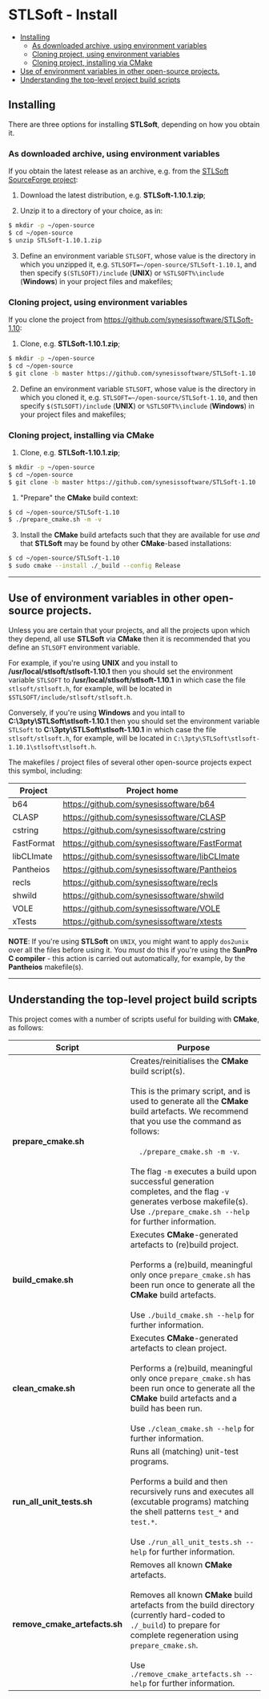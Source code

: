 # STLSoft - Install <!-- omit in toc -->

- [Installing](#installing)
  - [As downloaded archive, using environment variables](#as-downloaded-archive-using-environment-variables)
  - [Cloning project, using environment variables](#cloning-project-using-environment-variables)
  - [Cloning project, installing via CMake](#cloning-project-installing-via-cmake)
- [Use of environment variables in other open-source projects.](#use-of-environment-variables-in-other-open-source-projects)
- [Understanding the top-level project build scripts](#understanding-the-top-level-project-build-scripts)


## Installing

There are three options for installing **STLSoft**, depending on how you obtain it.


### As downloaded archive, using environment variables

If you obtain the latest release as an archive, e.g. from the [STLSoft SourceForge project](https://sourceforge.net/projects/stlsoft/):

1. Download the latest distribution, e.g. **STLSoft-1.10.1.zip**;

2. Unzip it to a directory of your choice, as in:

```bash
$ mkdir -p ~/open-source
$ cd ~/open-source
$ unzip STLSoft-1.10.1.zip
```

3. Define an environment variable `STLSOFT`, whose value is the directory in which you unzipped it, e.g. `STLSOFT=~/open-source/STLSoft-1.10.1`, and then specify `$(STLSOFT)/include` (**UNIX**) or `%STLSOFT%\include` (**Windows**) in your project files and makefiles;


### Cloning project, using environment variables

If you clone the project from https://github.com/synesissoftware/STLSoft-1.10:

1. Clone, e.g. **STLSoft-1.10.1.zip**;

```bash
$ mkdir -p ~/open-source
$ cd ~/open-source
$ git clone -b master https://github.com/synesissoftware/STLSoft-1.10
```

2. Define an environment variable `STLSOFT`, whose value is the directory in which you cloned it, e.g. `STLSOFT=~/open-source/STLSoft-1.10`, and then specify `$(STLSOFT)/include` (**UNIX**) or `%STLSOFT%\include` (**Windows**) in your project files and makefiles;


### Cloning project, installing via CMake

1. Clone, e.g. **STLSoft-1.10.1.zip**;

```bash
$ mkdir -p ~/open-source
$ cd ~/open-source
$ git clone -b master https://github.com/synesissoftware/STLSoft-1.10
```

1. "Prepare" the **CMake** build context:

```bash
$ cd ~/open-source/STLSoft-1.10
$ ./prepare_cmake.sh -m -v
```

3. Install the **CMake** build artefacts such that they are available for use _and_ that **STLSoft** may be found by other **CMake**-based installations:

```bash
$ cd ~/open-source/STLSoft-1.10
$ sudo cmake --install ./_build --config Release
```

----

## Use of environment variables in other open-source projects.

Unless you are certain that your projects, and all the projects upon which they depend, all use **STLSoft** via **CMake** then it is recommended that you define an `STLSOFT` environment variable.

For example, if you're using **UNIX** and you install to
**/usr/local/stlsoft/stlsoft-1.10.1**
then you should set the environment variable `STLSOFT` to
**/usr/local/stlsoft/stlsoft-1.10.1**
in which case the file `stlsoft/stlsoft.h`, for example, will be located in `$STLSOFT/include/stlsoft/stlsoft.h`.

Conversely, if you're using **Windows** and you intall to
**C:\3pty\STLSoft\stlsoft-1.10.1**
then you should set the environment variable `STLSoft` to
**C:\3pty\STLSoft\stlsoft-1.10.1**
in which case the file `stlsoft/stlsoft.h`, for example, will be located in `C:\3pty\STLSoft\stlsoft-1.10.1\stlsoft\stlsoft.h`.

The makefiles / project files of several other open-source projects expect this symbol, including:

| Project     | Project home                                  |
| ----------- | --------------------------------------------  |
| b64         | https://github.com/synesissoftware/b64        |
| CLASP       | https://github.com/synesissoftware/CLASP      |
| cstring     | https://github.com/synesissoftware/cstring    |
| FastFormat  | https://github.com/synesissoftware/FastFormat |
| libCLImate  | https://github.com/synesissoftware/libCLImate |
| Pantheios   | https://github.com/synesissoftware/Pantheios  |
| recls       | https://github.com/synesissoftware/recls      |
| shwild      | https://github.com/synesissoftware/shwild     |
| VOLE        | https://github.com/synesissoftware/VOLE       |
| xTests      | https://github.com/synesissoftware/xtests     |

**NOTE**: If you're using **STLSoft** on `UNIX`, you might want to apply `dos2unix` over all the files before using it. You *must* do this if you're using the **SunPro C compiler** - this action is carried out automatically, for example, by the **Pantheios** makefile(s).


----

## Understanding the top-level project build scripts

This project comes with a number of scripts useful for building with **CMake**, as follows:

| Script                    | Purpose |
| ------------------------- | ------- |
| **prepare_cmake.sh**          | Creates/reinitialises the **CMake** build script(s).<br/><br/>This is the primary script, and is used to generate all the **CMake** build artefacts. We recommend that you use the command  as follows:</br></br>&nbsp;&nbsp;&nbsp;&nbsp;`./prepare_cmake.sh -m -v`.<br/><br/>The flag `-m` executes a build upon successful generation completes, and the flag `-v` generates verbose makefile(s). Use `./prepare_cmake.sh --help` for further information. |
| **build_cmake.sh**            | Executes **CMake**-generated artefacts to (re)build project.<br/><br/>Performs a (re)build, meaningful only once `prepare_cmake.sh` has been run once to generate all the **CMake** build artefacts.<br/><br/>Use `./build_cmake.sh --help` for further information. |
| **clean_cmake.sh**            | Executes **CMake**-generated artefacts to clean project.<br/><br/>Performs a (re)build, meaningful only once `prepare_cmake.sh` has been run once to generate all the **CMake** build artefacts and a build has been run.<br/><br/>Use `./clean_cmake.sh --help` for further information. |
| **run_all_unit_tests.sh**     | Runs all (matching) unit-test programs.<br/><br/>Performs a build and then recursively runs and executes all (excutable programs) matching the shell patterns `test_*` and `test.*`.<br/><br/>Use `./run_all_unit_tests.sh --help` for further information. |
| **remove_cmake_artefacts.sh** | Removes all known **CMake** artefacts.<br/><br/>Removes all known **CMake** build artefacts from the build directory (currently hard-coded to `./_build`) to prepare for complete regeneration using `prepare_cmake.sh`.<br/><br/>Use `./remove_cmake_artefacts.sh --help` for further information. |
